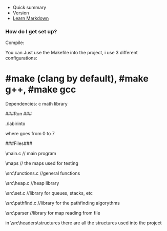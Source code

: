 * Quick summary
* Version
* [Learn Markdown](https://bitbucket.org/tutorials/markdowndemo)

### How do I get set up? ###

Compile: 

You can Just use the Makefile into the project, i use 3 different configurations:

# #make (clang by default), #make g++, #make gcc

Dependencies: c math library

###Run ###

./labirinto <num>

where <num> goes from 0 to 7

###Files###

\main.c // main program

\maps // the maps used for testing

\src\functions.c //general functions

\src\heap.c //heap library

\src\set.c //library for queues, stacks, etc

\src\pathfind.c //library for the pathfinding algorythms

\src\parser //library for map reading from file

in \src\headers\structures there are all the structures used into the project
